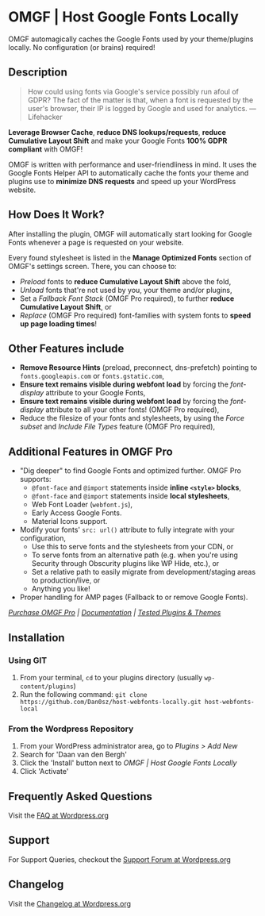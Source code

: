 # OMGF | Host Google Fonts Locally

OMGF automagically caches the Google Fonts used by your theme/plugins locally. No configuration (or brains) required!

## Description

> How could using fonts via Google's service possibly run afoul of GDPR? The fact of the matter is that, when a font is requested by the user's browser, their IP is logged by Google and used for analytics.
> — Lifehacker

**Leverage Browser Cache**, **reduce DNS lookups/requests**, **reduce Cumulative Layout Shift** and make your Google Fonts **100% GDPR compliant** with OMGF!

OMGF is written with performance and user-friendliness in mind. It uses the Google Fonts Helper API to automatically cache the fonts your theme and plugins use to **minimize DNS requests** and speed up your WordPress website.

## How Does It Work?

After installing the plugin, OMGF will automatically start looking for Google Fonts whenever a page is requested on your website.

Every found stylesheet is listed in the **Manage Optimized Fonts** section of OMGF's settings screen. There, you can choose to:

- *Preload* fonts to **reduce Cumulative Layout Shift** above the fold,
- *Unload* fonts that're not used by you, your theme and/or plugins,
- Set a *Fallback Font Stack* (OMGF Pro required), to further **reduce Cumulative Layout Shift**, or
- *Replace* (OMGF Pro required) font-families with system fonts to **speed up page loading times**!

## Other Features include

- **Remove Resource Hints** (preload, preconnect, dns-prefetch) pointing to `fonts.googleapis.com` or `fonts.gstatic.com`,
- **Ensure text remains visible during webfont load** by forcing the *font-display* attribute to your Google Fonts,
- **Ensure text remains visible during webfont load** by forcing the *font-display* attribute to all your other fonts! (OMGF Pro required),
- Reduce the filesize of your fonts and stylesheets, by using the *Force subset* and *Include File Types* feature (OMGF Pro required),

## Additional Features in OMGF Pro
- "Dig deeper" to find Google Fonts and optimized further. OMGF Pro supports:
  - `@font-face` and `@import` statements inside **inline `<style>` blocks**,
  - `@font-face` and `@import` statements inside **local stylesheets**,
  - Web Font Loader (`webfont.js`),
  - Early Access Google Fonts.
  - Material Icons support.
- Modify your fonts' `src: url()` attribute to fully integrate with your configuration,
  - Use this to serve fonts and the stylesheets from your CDN, or
  - To serve fonts from an alternative path (e.g. when you're using Security through Obscurity plugins like WP Hide, etc.), or
  - Set a relative path to easily migrate from development/staging areas to production/live, or
  - Anything you like!
- Proper handling for AMP pages (Fallback to or remove Google Fonts).

*[Purchase OMGF Pro](https://ffw.press/wordpress/omgf-pro/) | [Documentation](https://docs.ffw.press/category/4-omgf-pro/) | [Tested Plugins & Themes](https://docs.ffw.press/article/40-list-of-compatible-themes-and-plugins-omgf-pro)*

## Installation

### Using GIT

1. From your terminal, `cd` to your plugins directory (usually `wp-content/plugins`)
1. Run the following command: `git clone https://github.com/Dan0sz/host-webfonts-locally.git host-webfonts-local`

### From the Wordpress Repository

1. From your WordPress administrator area, go to *Plugins > Add New*
1. Search for 'Daan van den Bergh'
1. Click the 'Install' button next to *OMGF | Host Google Fonts Locally*
1. Click 'Activate'

## Frequently Asked Questions

Visit the [FAQ at Wordpress.org](https://wordpress.org/plugins/host-webfonts-local/#faq)

## Support

For Support Queries, checkout the [Support Forum at Wordpress.org](https://wordpress.org/support/plugin/host-webfonts-local)

## Changelog

Visit the [Changelog at Wordpress.org](https://wordpress.org/plugins/host-webfonts-local/#developers)
